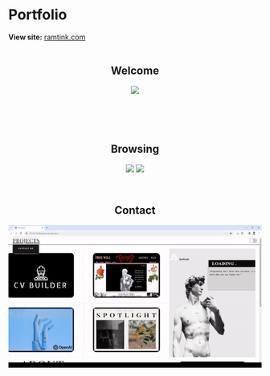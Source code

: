 # Portfolio


**View site:** [ramtink.com](https://ramtink.com/)
<br><br>


<h2 align="center"> Welcome </h2> 

<p align="center"> <img src=https://github.com/ramtin-K1996/Portfolio/blob/main/gifs/home.gif?raw=true  width="700"/></p> 
<br>
<br>
<br>
<h2 align="center"> Browsing </h2> 
<p align="center"> <img src=https://github.com/ramtin-K1996/Portfolio/blob/main/gifs/browse.gif?raw=true  width="600" />    <img src=https://github.com/ramtin-K1996/Portfolio/blob/main/gifs/menu.gif?raw=true  width="600" />              </p> 
<br>
<h2 align="center"> Contact </h2> 
<p align="center"> <img src=https://github.com/ramtin-K1996/Portfolio/blob/main/gifs/contact.gif?raw=true  width="600"/></p> 
